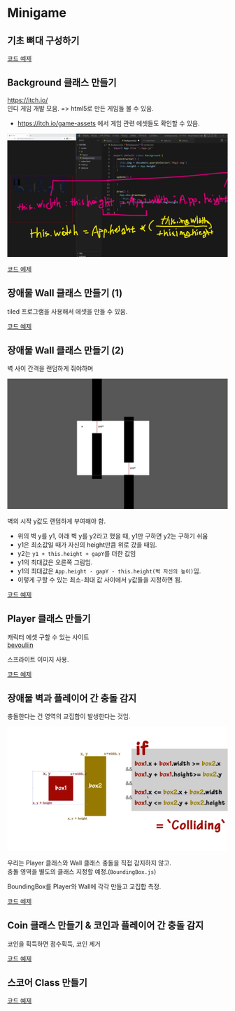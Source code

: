 # Minigame

## 기초 뼈대 구성하기

[코드 예제](../boilerplate/)

## Background 클래스 만들기

https://itch.io/<br>
인디 게임 개발 모음. => html5로 만든 게임들 볼 수 있음.

- https://itch.io/game-assets 에서 게임 관련 에셋들도 확인할 수 있음.

![Alt text](image.png)

[코드 예제](../background/)

## 장애물 Wall 클래스 만들기 (1)

tiled 프로그램을 사용해서 에셋을 만들 수 있음.

[코드 예제](../wall-1/)

## 장애물 Wall 클래스 만들기 (2)

벽 사이 간격을 랜덤하게 줘야하며

![Alt text](image-1.png)

벽의 시작 y값도 랜덤하게 부여해야 함.

- 위의 벽 y를 y1, 아래 벽 y를 y2라고 했을 때, y1만 구하면 y2는 구하기 쉬움
- y1은 최소값일 때가 자신의 height만큼 위로 갔을 때임.
- y2는 `y1 + this.height + gapY`를 더한 값임
- y1의 최대값은 오른쪽 그림임.
- y1의 최대값은 `App.height - gapY - this.height(벽 자신의 높이)`임.
- 이렇게 구할 수 있는 최소-최대 값 사이에서 y값들을 지정하면 됨.

[코드 예제](../wall-2/)

## Player 클래스 만들기

캐릭터 에셋 구할 수 있는 사이트<br>
[bevouliin](https://bevouliin.com/)

스프라이트 이미지 사용.

[코드 예제](../player/)

## 장애물 벽과 플레이어 간 충돌 감지

충돌한다는 건 영역의 교집합이 발생한다는 것임.

![Alt text](image-2.png)

우리는 Player 클래스와 Wall 클래스 충돌을 직접 감지하지 않고.<br>
충돌 영역을 별도의 클래스 지정할 예정.(`BoundingBox.js`)

BoundingBox를 Player와 Wall에 각각 만들고 교집합 측정.

[코드 예제](../collision/)

## Coin 클래스 만들기 & 코인과 플레이어 간 충돌 감지

코인을 획득하면 점수획득, 코인 제거

[코드 예제](../coin/)

## 스코어 Class 만들기

[코드 예제](../score/)
